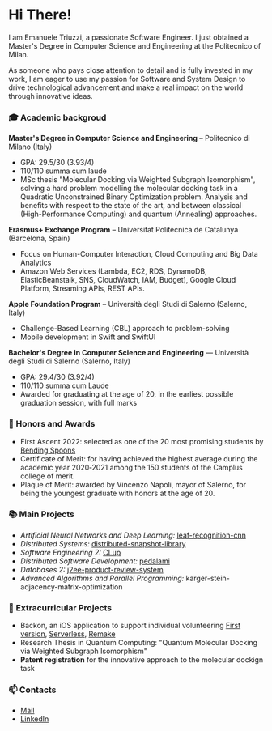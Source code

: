 # Hi There!
I am Emanuele Triuzzi, a passionate Software Engineer. I just obtained a Master's Degree in Computer Science and Engineering at the Politecnico of Milan.  

As someone who pays close attention to detail and is fully invested in my work, I am eager to use my passion for Software and System Design to drive technological advancement and make a real impact on the world through innovative ideas. 

### 🎓 Academic backgroud
**Master's Degree in Computer Science and Engineering** – Politecnico di Milano (Italy)
* GPA: 29.5/30 (3.93/4)
* 110/110 summa cum laude
* MSc thesis "Molecular Docking via Weighted Subgraph Isomorphism", solving a hard problem modelling the molecular docking task in a Quadratic Unconstrained Binary Optimization problem. Analysis and benefits with respect to the state of the art, and between classical (High-Performance Computing) and quantum (Annealing) approaches.

**Erasmus+ Exchange Program** – Universitat Politècnica de Catalunya (Barcelona, Spain)
* Focus on Human-Computer Interaction, Cloud Computing and Big Data Analytics
* Amazon Web Services (Lambda, EC2, RDS, DynamoDB, ElasticBeanstalk, SNS, CloudWatch, IAM, Budget), Google Cloud Platform, Streaming APIs, REST APIs.


**Apple Foundation Program** – Università degli Studi di Salerno (Salerno, Italy)
* Challenge-Based Learning (CBL) approach to problem-solving
* Mobile development in Swift and SwiftUI

**Bachelor's Degree in Computer Science and Engineering** — Università degli Studi di Salerno (Salerno, Italy) 
* GPA: 29.4/30 (3.92/4)
* 110/110 summa cum Laude
* Awarded for graduating at the age of 20, in the earliest possible graduation session, with full marks

### 🏅 Honors and Awards
* First Ascent 2022: selected as one of the 20 most promising students by [Bending Spoons](https://bendingspoons.com/)
* Certificate of Merit: for having achieved the highest average during the academic year 2020‐2021 among the 150 students of the Camplus college of merit.
* Plaque of Merit: awarded by Vincenzo Napoli, mayor of Salerno, for being the youngest graduate with honors at the age of 20.

### 📚 Main Projects
* _Artificial Neural Networks and Deep Learning:_ [leaf-recognition-cnn](https://codalab.lisn.upsaclay.fr/competitions/226)
* _Distributed Systems:_ [distributed-snapshot-library](https://github.com/triuzzi/distributed-snapshot-library)
* _Software Engineering 2:_ [CLup](https://github.com/triuzzi/CLup)
* _Distributed Software Development:_ [pedalami](https://github.com/pedalami/pedalami)
* _Databases 2:_ [j2ee-product-review-system](https://github.com/triuzzi/j2ee-product-review-system)
* _Advanced Algorithms and Parallel Programming:_ karger-stein-adjacency-matrix-optimization

### 📌 Extracurricular Projects
* Backon, an iOS application to support individual volunteering [First version](https://github.com/triuzzi/BackOn), [Serverless](https://github.com/triuzzi/ServerlessBackOn), [Remake](https://github.com/triuzzi/BackOnReloaded)
* Research Thesis in Quantum Computing: "Quantum Molecular Docking via Weighted Subgraph Isomorphism"
* **Patent registration** for the innovative approach to the molecular dockign task

### 📫 Contacts
* [Mail](mailto:emanueletriuzzigmail.com)
* [LinkedIn](https://www.linkedin.com/in/etriuzzi/)
